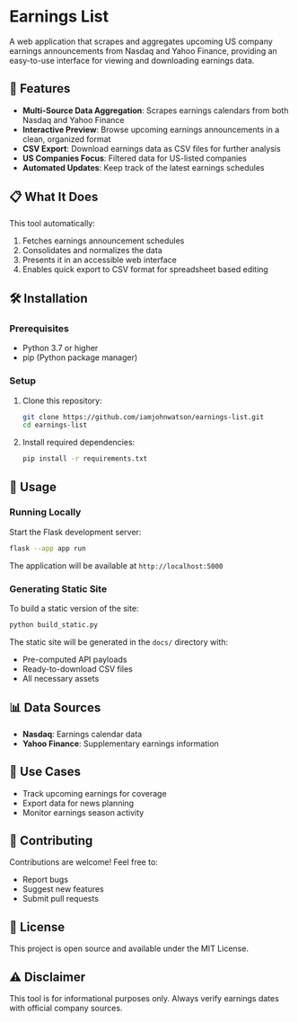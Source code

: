 # Earnings List

A web application that scrapes and aggregates upcoming US company earnings announcements from Nasdaq and Yahoo Finance, providing an easy-to-use interface for viewing and downloading earnings data.

## 🚀 Features

- **Multi-Source Data Aggregation**: Scrapes earnings calendars from both Nasdaq and Yahoo Finance
- **Interactive Preview**: Browse upcoming earnings announcements in a clean, organized format
- **CSV Export**: Download earnings data as CSV files for further analysis
- **US Companies Focus**: Filtered data for US-listed companies
- **Automated Updates**: Keep track of the latest earnings schedules

## 📋 What It Does

This tool automatically:
1. Fetches earnings announcement schedules
2. Consolidates and normalizes the data
3. Presents it in an accessible web interface
4. Enables quick export to CSV format for spreadsheet based editing

## 🛠️ Installation

### Prerequisites

- Python 3.7 or higher
- pip (Python package manager)

### Setup

1. Clone this repository:
   ```bash
   git clone https://github.com/iamjohnwatson/earnings-list.git
   cd earnings-list
   ```

2. Install required dependencies:
   ```bash
   pip install -r requirements.txt
   ```

## 🚦 Usage

### Running Locally

Start the Flask development server:

```bash
flask --app app run
```

The application will be available at `http://localhost:5000`

### Generating Static Site

To build a static version of the site:

```bash
python build_static.py
```

The static site will be generated in the `docs/` directory with:
- Pre-computed API payloads
- Ready-to-download CSV files
- All necessary assets

## 📊 Data Sources

- **Nasdaq**: Earnings calendar data
- **Yahoo Finance**: Supplementary earnings information

## 📝 Use Cases

- Track upcoming earnings for coverage
- Export data for news planning
- Monitor earnings season activity

## 🤝 Contributing

Contributions are welcome! Feel free to:
- Report bugs
- Suggest new features
- Submit pull requests

## 📄 License

This project is open source and available under the MIT License.

## ⚠️ Disclaimer

This tool is for informational purposes only. Always verify earnings dates with official company sources.
